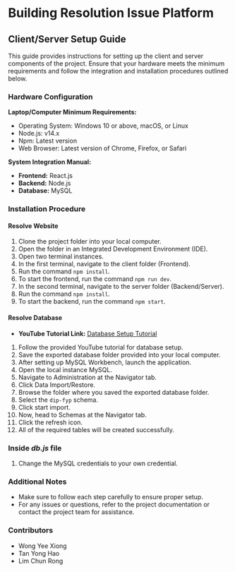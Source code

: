 # Building Resolution Issue Platform

## Client/Server Setup Guide

This guide provides instructions for setting up the client and server components of the project. Ensure that your hardware meets the minimum requirements and follow the integration and installation procedures outlined below.

### Hardware Configuration

**Laptop/Computer Minimum Requirements:**
- Operating System: Windows 10 or above, macOS, or Linux
- Node.js: v14.x
- Npm: Latest version
- Web Browser: Latest version of Chrome, Firefox, or Safari

**System Integration Manual:**
- **Frontend:** React.js
- **Backend:** Node.js
- **Database:** MySQL

### Installation Procedure

#### Resolve Website

1. Clone the project folder into your local computer.
2. Open the folder in an Integrated Development Environment (IDE).
3. Open two terminal instances.
4. In the first terminal, navigate to the client folder (Frontend).
5. Run the command `npm install`.
6. To start the frontend, run the command `npm run dev`.
7. In the second terminal, navigate to the server folder (Backend/Server).
8. Run the command `npm install`.
9. To start the backend, run the command `npm start`.

#### Resolve Database

- **YouTube Tutorial Link:** [Database Setup Tutorial](https://youtu.be/u96rVINbAUI?si=bXO0IYEtMsAMjwaL)

1. Follow the provided YouTube tutorial for database setup.
2. Save the exported database folder provided into your local computer.
3. After setting up MySQL Workbench, launch the application.
4. Open the local instance MySQL.
5. Navigate to Administration at the Navigator tab.
6. Click Data Import/Restore.
7. Browse the folder where you saved the exported database folder.
8. Select the `dip-fyp` schema.
9. Click start import.
10. Now, head to Schemas at the Navigator tab.
11. Click the refresh icon.
12. All of the required tables will be created successfully.

### Inside ***db.js*** file
1. Change the MySQL credentials to your own credential.

### Additional Notes

- Make sure to follow each step carefully to ensure proper setup.
- For any issues or questions, refer to the project documentation or contact the project team for assistance.

### Contributors

- Wong Yee Xiong 
- Tan Yong Hao
- Lim Chun Rong
